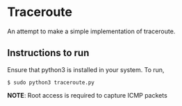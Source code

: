 # Traceroute

An attempt to make a simple implementation of traceroute.

## Instructions to run

Ensure that python3 is installed in your system. To run,
```
$ sudo python3 traceroute.py
```

**NOTE**: Root access is required to capture ICMP packets